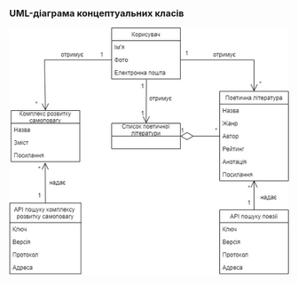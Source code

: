 ### UML-діаграма концептуальних класів

![](https://github.com/oleksandrblazhko/ai202-kovach/blob/ai202-kovach_with_laboratory_work_5/2-SoftwareDesign/2.1-UMLConceptClasses/UML-diagram_of_conceptual_classes.jpg)